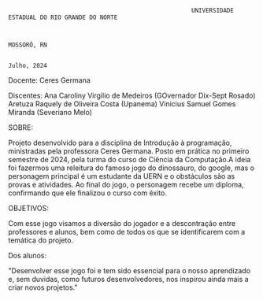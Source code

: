                                                         UNIVERSIDADE ESTADUAL DO RIO GRANDE DO NORTE


                                                                        MOSSORÓ, RN

                                                                        Julho, 2024


Docente: 
Ceres Germana

Discentes:
Ana Caroliny Virgilio de Medeiros (GOvernador Dix-Sept Rosado)
Aretuza Raquely de Oliveira Costa (Upanema)
Vinicius Samuel Gomes Miranda (Severiano Melo)


SOBRE:

Projeto desenvolvido para a disciplina de Introdução à programação, ministradas pela professora Ceres Germana. 
Posto em prática no primeiro semestre de 2024, pela turma do curso de Ciência da Computação.A ideia foi fazermos 
uma releitura do famoso jogo do dinossauro, do google, mas o personagem principal é um estudante da UERN e o obstáculos são as provas e atividades. Ao final do jogo, o personagem recebe um diploma, confirmando que ele 
finalizou o curso com êxito.

OBJETIVOS:

Com esse jogo visamos a diversão do jogador e a descontração entre professores e alunos, bem como de todos os que se 
identificarem com a temática do projeto.


Dos alunos:

"Desenvolver esse jogo foi e tem sido essencial para o nosso aprendizado e, sem duvidas, como futuros desenvolvedores, 
nos inspirou ainda mais a criar novos projetos."
